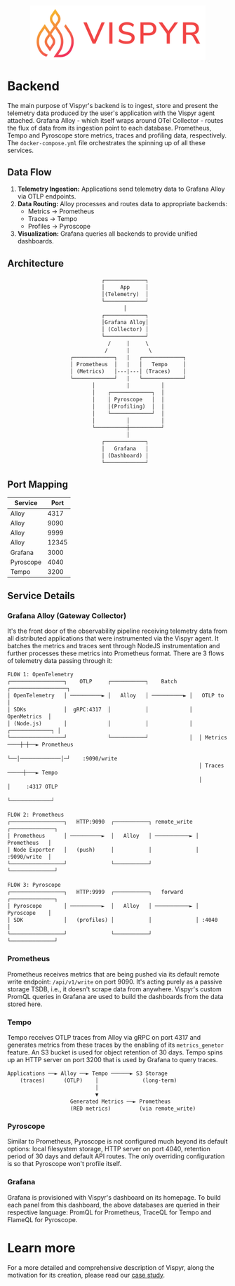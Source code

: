 <div align="center">
  <a href="https://vispyr.com">
    <img src="https://raw.githubusercontent.com/vispyr/.github/main/profile/assets/vispyr-banner.png" alt="Vispyr Banner" width="400">
  </a>
</div>

# Backend

The main purpose of Vispyr's backend is to ingest, store and present the telemetry data produced by the user's application with the Vispyr agent attached. Grafana Alloy - which itself wraps around OTel Collector - routes the flux of data from its ingestion point to each database. Prometheus, Tempo and Pyroscope store metrics, traces and profiling data, respectively. The `docker-compose.yml` file orchestrates the spinning up of all these services.

## Data Flow

1. **Telemetry Ingestion:** Applications send telemetry data to Grafana Alloy via OTLP endpoints.
2. **Data Routing:** Alloy processes and routes data to appropriate backends:
   - Metrics → Prometheus
   - Traces → Tempo  
   - Profiles → Pyroscope
3. **Visualization:** Grafana queries all backends to provide unified dashboards.

## Architecture

```
                              ┌─────────────┐
                              │     App     │
                              │(Telemetry)  │
                              └─────────────┘
                                     │
                              ┌─────────────┐
                              │Grafana Alloy│
                              │ (Collector) │
                              └─────────────┘
                                /     |     \
                               /      |      \
                    ┌─────────────┐   |   ┌─────────────┐
                    │ Prometheus  │   |   │   Tempo     │
                    │ (Metrics)   │---|---│ (Traces)    │
                    └─────────────┘   |   └─────────────┘
                           │          |          │
                           │    ┌─────────────┐  │
                           │    │ Pyroscope   │  │
                           │    │(Profiling)  │  │
                           │    └─────────────┘  │
                           │          │          │
                           └──────────┼──────────┘
                                      │
                              ┌─────────────┐
                              │   Grafana   │
                              │ (Dashboard) │
                              └─────────────┘
```

## Port Mapping

| Service | Port |
|---------|------|
| Alloy | 4317 |
| Alloy | 9090 |
| Alloy | 9999 |
| Alloy | 12345 |
| Grafana | 3000 |
| Pyroscope | 4040 |
| Tempo | 3200 |

## Service Details

### Grafana Alloy (Gateway Collector)

It's the front door of the observability pipeline receiving telemetry data from all distributed applications that were instrumented via the Vispyr agent. It batches the metrics and traces sent through NodeJS instrumentation and further processes these metrics into Prometheus format. There are 3 flows of telemetry data passing through it:


```
FLOW 1: OpenTelemetry
┌─────────────────┐    OTLP     ┌───────────┐    Batch    ┌──────────────────┐
│ OpenTelemetry   │ ──────────► │   Alloy   │ ──────────► │   OTLP to        │
│ SDKs            │  gRPC:4317  │           │             │     OpenMetrics  │
│ (Node.js)       │             │           │             │  ┌─────────────┐ │
└─────────────────┘             └───────────┘             │  │ Metrics ────┼─┼──► Prometheus
                                                          └──│─────────────│─┘    :9090/write
                                                             │ Traces ─────┼───► Tempo
                                                             │             │     :4317 OTLP
                                                             └─────────────┘ 

FLOW 2: Prometheus
┌─────────────────┐   HTTP:9090  ┌───────────┐ remote_write ┌──────────────┐
│ Prometheus      │ ──────────►  │   Alloy   │ ───────────► │ Prometheus   │
│ Node Exporter   │   (push)     │           │              │ :9090/write  │
└─────────────────┘              └───────────┘              └──────────────┘

FLOW 3: Pyroscope
┌─────────────────┐   HTTP:9999  ┌───────────┐   forward    ┌──────────────┐
│ Pyroscope       │ ──────────►  │   Alloy   │ ───────────► │ Pyroscope    │
│ SDK             │   (profiles) │           │              │ :4040        │
└─────────────────┘              └───────────┘              └──────────────┘

```

### Prometheus

Prometheus receives metrics that are being pushed via its default remote write endpoint: `/api/v1/write` on port 9090. It's acting purely as a passive storage TSDB, i.e., it doesn't scrape data from anywhere. Vispyr's custom PromQL queries in Grafana are used to build the dashboards from the data stored here.

### Tempo

Tempo receives OTLP traces from Alloy via gRPC on port 4317 and generates metrics from these traces by the enabling of its `metrics_genetor` feature. An S3 bucket is used for object retention of 30 days. Tempo spins up an HTTP server on port 3200 that is used by Grafana to query traces.

```
Applications ──► Alloy ──► Tempo ──────► S3 Storage
    (traces)      (OTLP)    │              (long-term)
                            │
                            ▼
                    Generated Metrics ──► Prometheus
                    (RED metrics)         (via remote_write)
```

### Pyroscope

Similar to Prometheus, Pyroscope is not configured much beyond its default options: local filesystem storage, HTTP server on port 4040, retention period of 30 days and default API routes. The only overriding configuration is so that Pyroscope won't profile itself. 

### Grafana

Grafana is provisioned with Vispyr's dashboard on its homepage. To build each panel from this dashboard, the above databases are queried in their respective language: PromQL for Prometheus, TraceQL for Tempo and FlameQL for Pyroscope.

# Learn more

For a more detailed and comprehensive description of Vispyr, along the motivation for its creation, please read our [case study](https://vispyr.com "Go to Case Study").

